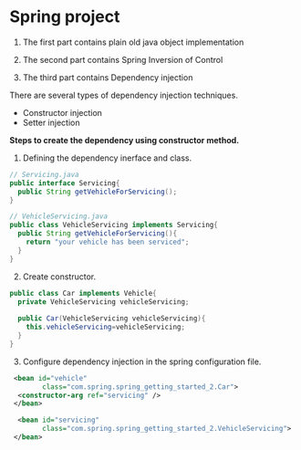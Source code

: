 # Spring project

1. The first part contains plain old java object implementation

2. The second part contains Spring Inversion of Control

3. The third part contains Dependency injection
  
There are several types of dependency injection techniques. 
- Constructor injection
- Setter injection

**Steps to create the dependency using constructor method.** 
1. Defining the dependency inerface and class.

```java
// Servicing.java
public interface Servicing{
  public String getVehicleForServicing();
}

// VehicleServicing.java
public class VehicleServicing implements Servicing{
  public String getVehicleForServicing(){
    return "your vehicle has been serviced";
  }
}
```
2. Create constructor.

```java
public class Car implements Vehicle{
  private VehicleServicing vehicleServicing; 
  
  public Car(VehicleServicing vehicleServicing){
    this.vehicleServicing=vehicleServicing;
  }
}
```

3. Configure dependency injection in the spring configuration file.

```xml
 <bean id="vehicle" 
  		class="com.spring.spring_getting_started_2.Car">
  <constructor-arg ref="servicing" />
 </bean>

  <bean id="servicing" 
  		class="com.spring.spring_getting_started_2.VehicleServicing"> 
 </bean>
```
